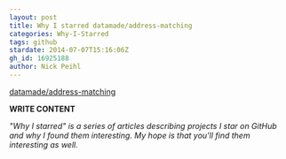 ```yaml
---
layout: post
title: Why I starred datamade/address-matching
categories: Why-I-Starred
tags: github
stardate: 2014-07-07T15:16:06Z
gh_id: 16925188
author: Nick Peihl
---
```


[datamade/address-matching](https://github.com/datamade/address-matching)

**WRITE CONTENT**

*"Why I starred" is a series of articles describing projects I star on GitHub and why I found them interesting. My hope is that you'll find them interesting as well.*

